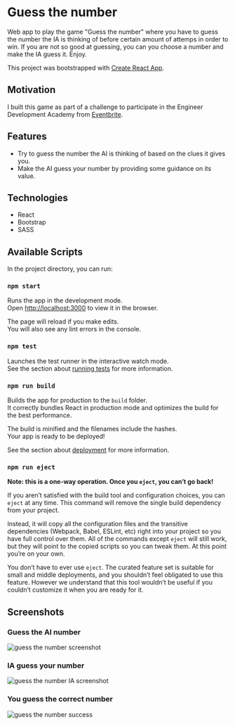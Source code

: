 # Guess the number

Web app to play the game "Guess the number" where you have to guess the number the IA is thinking of before certain amount of attemps in order to win. If you are not so good at guessing, you can you choose a number and make the IA guess it. Enjoy.

This project was bootstrapped with [Create React App](https://github.com/facebookincubator/create-react-app).

## Motivation
I built this game as part of a challenge to participate in the Engineer Development Academy from [Eventbrite](https://www.eventbrite.com/).

## Features

- Try to guess the number the AI is thinking of based on the clues it gives you.
- Make the AI guess your number by providing some guidance on its value.

## Technologies

- React
- Bootstrap
- SASS

## Available Scripts

In the project directory, you can run:

### `npm start`

Runs the app in the development mode.<br>
Open [http://localhost:3000](http://localhost:3000) to view it in the browser.

The page will reload if you make edits.<br>
You will also see any lint errors in the console.

### `npm test`

Launches the test runner in the interactive watch mode.<br>
See the section about [running tests](#running-tests) for more information.

### `npm run build`

Builds the app for production to the `build` folder.<br>
It correctly bundles React in production mode and optimizes the build for the best performance.

The build is minified and the filenames include the hashes.<br>
Your app is ready to be deployed!

See the section about [deployment](#deployment) for more information.

### `npm run eject`

**Note: this is a one-way operation. Once you `eject`, you can’t go back!**

If you aren’t satisfied with the build tool and configuration choices, you can `eject` at any time. This command will remove the single build dependency from your project.

Instead, it will copy all the configuration files and the transitive dependencies (Webpack, Babel, ESLint, etc) right into your project so you have full control over them. All of the commands except `eject` will still work, but they will point to the copied scripts so you can tweak them. At this point you’re on your own.

You don’t have to ever use `eject`. The curated feature set is suitable for small and middle deployments, and you shouldn’t feel obligated to use this feature. However we understand that this tool wouldn’t be useful if you couldn’t customize it when you are ready for it.

## Screenshots

### Guess the AI number
![guess the number screenshot](https://user-images.githubusercontent.com/4674147/141833064-ea38d4ca-86da-424d-b572-301ca0951c44.PNG)

### IA guess your number
![guess the number IA screenshot](https://user-images.githubusercontent.com/4674147/141833135-9402a993-2ab8-4066-b1b7-37ba302116cc.PNG)

### You guess the correct number
![guess the number success](https://user-images.githubusercontent.com/4674147/141833226-f930cebf-cb74-41e6-af5a-0947e455f963.PNG)



